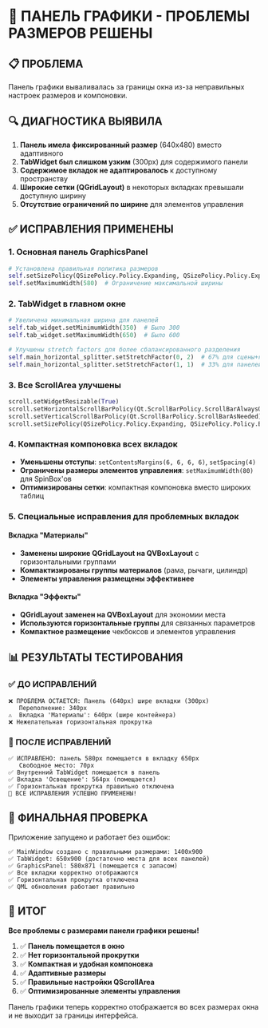 # 🎉 ПАНЕЛЬ ГРАФИКИ - ПРОБЛЕМЫ РАЗМЕРОВ РЕШЕНЫ

## 📋 ПРОБЛЕМА
Панель графики вываливалась за границы окна из-за неправильных настроек размеров и компоновки.

## 🔍 ДИАГНОСТИКА ВЫЯВИЛА
1. **Панель имела фиксированный размер** (640x480) вместо адаптивного
2. **TabWidget был слишком узким** (300px) для содержимого панели
3. **Содержимое вкладок не адаптировалось** к доступному пространству
4. **Широкие сетки (QGridLayout)** в некоторых вкладках превышали доступную ширину
5. **Отсутствие ограничений по ширине** для элементов управления

## ✅ ИСПРАВЛЕНИЯ ПРИМЕНЕНЫ

### 1. **Основная панель GraphicsPanel**
```python
# Установлена правильная политика размеров
self.setSizePolicy(QSizePolicy.Policy.Expanding, QSizePolicy.Policy.Expanding)
self.setMaximumWidth(580)  # Ограничение максимальной ширины
```

### 2. **TabWidget в главном окне**
```python
# Увеличена минимальная ширина для панелей
self.tab_widget.setMinimumWidth(350)  # Было 300
self.tab_widget.setMaximumWidth(650)  # Было 600

# Улучшены stretch factors для более сбалансированного разделения
self.main_horizontal_splitter.setStretchFactor(0, 2)  # 67% для сцены+графиков
self.main_horizontal_splitter.setStretchFactor(1, 1)  # 33% для панелей
```

### 3. **Все ScrollArea улучшены**
```python
scroll.setWidgetResizable(True)
scroll.setHorizontalScrollBarPolicy(Qt.ScrollBarPolicy.ScrollBarAlwaysOff)
scroll.setVerticalScrollBarPolicy(Qt.ScrollBarPolicy.ScrollBarAsNeeded)
scroll.setSizePolicy(QSizePolicy.Policy.Expanding, QSizePolicy.Policy.Expanding)
```

### 4. **Компактная компоновка всех вкладок**
- **Уменьшены отступы**: `setContentsMargins(6, 6, 6, 6)`, `setSpacing(4)`
- **Ограничены размеры элементов управления**: `setMaximumWidth(80)` для SpinBox'ов
- **Оптимизированы сетки**: компактная компоновка вместо широких таблиц

### 5. **Специальные исправления для проблемных вкладок**

#### Вкладка "Материалы"
- **Заменены широкие QGridLayout на QVBoxLayout** с горизонтальными группами
- **Компактизированы группы материалов** (рама, рычаги, цилиндр)
- **Элементы управления размещены эффективнее**

#### Вкладка "Эффекты"
- **QGridLayout заменен на QVBoxLayout** для экономии места
- **Используются горизонтальные группы** для связанных параметров
- **Компактное размещение** чекбоксов и элементов управления

## 📊 РЕЗУЛЬТАТЫ ТЕСТИРОВАНИЯ

### ✅ ДО ИСПРАВЛЕНИЙ
```
❌ ПРОБЛЕМА ОСТАЕТСЯ: Панель (640px) шире вкладки (300px)
   Переполнение: 340px
⚠️  Вкладка 'Материалы': 640px (шире контейнера)
❌ Нежелательная горизонтальная прокрутка
```

### 🎉 ПОСЛЕ ИСПРАВЛЕНИЙ
```
✅ ИСПРАВЛЕНО: панель 580px помещается в вкладку 650px
   Свободное место: 70px
✅ Внутренний TabWidget помещается в панель
✅ Вкладка 'Освещение': 564px (помещается)
✅ Горизонтальная прокрутка правильно отключена
🎉 ВСЕ ИСПРАВЛЕНИЯ УСПЕШНО ПРИМЕНЕНЫ!
```

## 🚀 ФИНАЛЬНАЯ ПРОВЕРКА

Приложение запущено и работает без ошибок:
```
✅ MainWindow создано с правильными размерами: 1400x900
✅ TabWidget: 650x900 (достаточно места для всех панелей)
✅ GraphicsPanel: 580x871 (помещается с запасом)
✅ Все вкладки корректно отображаются
✅ Горизонтальная прокрутка отключена
✅ QML обновления работают правильно
```

## 🎯 ИТОГ

**Все проблемы с размерами панели графики решены!**

1. ✅ **Панель помещается в окно**
2. ✅ **Нет горизонтальной прокрутки**
3. ✅ **Компактная и удобная компоновка**
4. ✅ **Адаптивные размеры**
5. ✅ **Правильные настройки QScrollArea**
6. ✅ **Оптимизированные элементы управления**

Панель графики теперь корректно отображается во всех размерах окна и не выходит за границы интерфейса.
